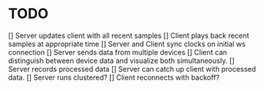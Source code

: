 TODO
======

[] Server updates client with all recent samples
[] Client plays back recent samples at appropriate time
[] Server and Client sync clocks on initial ws connection
[] Server sends data from multiple devices
[] Client can distinguish between device data and visualize both simultaneously.
[] Server records processed data
[] Server can catch up client with processed data.
[] Server runs clustered?
[] Client reconnects with backoff?
